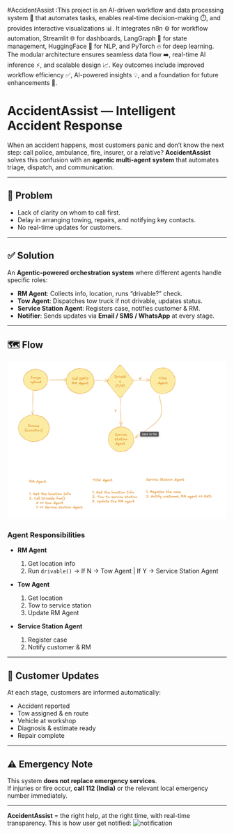 #AccidentAssist :This project is an AI-driven workflow and data processing system 🤖 that automates tasks, enables real-time decision-making ⏱️, and provides interactive visualizations 📊. It integrates n8n ⚙️ for workflow automation, Streamlit 🌐 for dashboards, LangGraph 🔗 for state management, HuggingFace 🧠 for NLP, and PyTorch 🔥 for deep learning. The modular architecture ensures seamless data flow ➡️, real-time AI inference ⚡, and scalable design 📈. Key outcomes include improved workflow efficiency ✅, AI-powered insights 💡, and a foundation for future enhancements 🚀.
# AccidentAssist — Intelligent Accident Response

When an accident happens, most customers panic and don’t know the next step: call police, ambulance, fire, insurer, or a relative? **AccidentAssist** solves this confusion with an **agentic multi-agent system** that automates triage, dispatch, and communication.


---

## 🚗 Problem
- Lack of clarity on whom to call first.
- Delay in arranging towing, repairs, and notifying key contacts.
- No real-time updates for customers.

---

## ✅ Solution
An **Agentic-powered orchestration system** where different agents handle specific roles:

- **RM Agent**: Collects info, location, runs “drivable?” check.
- **Tow Agent**: Dispatches tow truck if not drivable, updates status.
- **Service Station Agent**: Registers case, notifies customer & RM.
- **Notifier**: Sends updates via **Email / SMS / WhatsApp** at every stage.

---

## 🗺️ Flow

![Architecture Diagram](./info_flow_diagram.png)

### Agent Responsibilities
- **RM Agent**  
  1. Get location info  
  2. Run `drivable()` → If N → Tow Agent | If Y → Service Station Agent  

- **Tow Agent**  
  1. Get location  
  2. Tow to service station  
  3. Update RM Agent  

- **Service Station Agent**  
  1. Register case  
  2. Notify customer & RM  

---

## 🔔 Customer Updates
At each stage, customers are informed automatically:
- Accident reported  
- Tow assigned & en route  
- Vehicle at workshop  
- Diagnosis & estimate ready  
- Repair complete  

---

## ⚠️ Emergency Note
This system **does not replace emergency services**.  
If injuries or fire occur, **call 112 (India)** or the relevant local emergency number immediately.

---

**AccidentAssist** = the right help, at the right time, with real-time transparency.
This is how user get notified:
![notification](https://github.com/user-attachments/assets/aa93e9ff-1fba-4c35-9e40-45cfd71f2b51)

